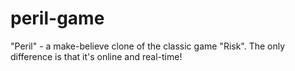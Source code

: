 # peril-game

"Peril" - a make-believe clone of the classic game "Risk". The only difference is that it's online and real-time!


